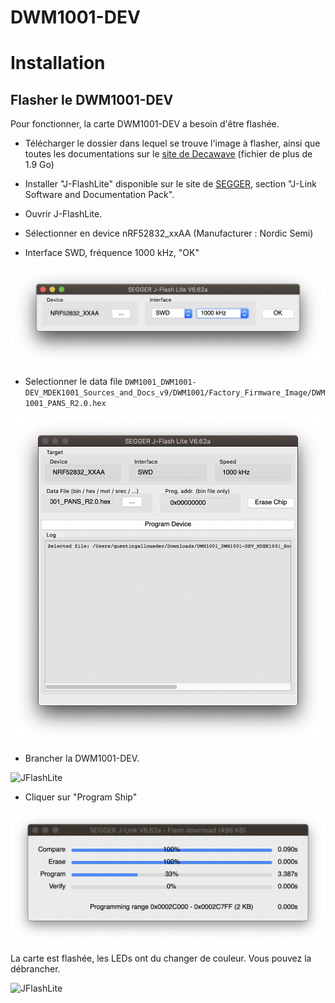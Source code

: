 # DWM1001-DEV


# Installation

## Flasher le DWM1001-DEV

Pour fonctionner, la carte DWM1001-DEV a besoin d'être flashée. 

* Télécharger le dossier dans lequel se trouve l'image à flasher, ainsi que toutes les documentations sur le [site de Decawave](https://www.decawave.com/1001-license/) (fichier de plus de 1.9 Go)

* Installer "J-FlashLite" disponible sur le site de [SEGGER](https://www.segger.com/downloads/jlink#J-LinkSoftwareAndDocumentationPack), section "J-Link Software and Documentation Pack".

* Ouvrir J-FlashLite.

* Sélectionner en device nRF52832_xxAA (Manufacturer : Nordic Semi)

* Interface SWD, fréquence 1000 kHz, "OK"

![JFlashLite](docs/img/JFlashLite1.png)

* Selectionner le data file ```DWM1001_DWM1001-DEV_MDEK1001_Sources_and_Docs_v9/DWM1001/Factory_Firmware_Image/DWM1001_PANS_R2.0.hex```

![JFlashLite](docs/img/JFlashLite2.png)

* Brancher la DWM1001-DEV.

![JFlashLite](docs/img/DWM1001-DEV_flashed.png)

* Cliquer sur "Program Ship"

![JFlashLite](docs/img/JFlashLite3.png)

La carte est flashée, les LEDs ont du changer de couleur. Vous pouvez la débrancher.

![JFlashLite](docs/img/DWM1001-DEV_plugged.png)


